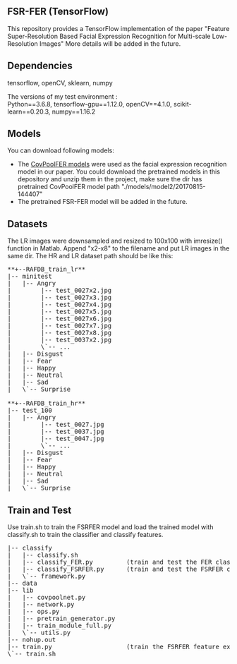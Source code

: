 ## FSR-FER (TensorFlow)

This repository provides a TensorFlow implementation of the paper "Feature Super-Resolution Based Facial Expression Recognition for Multi-scale Low-Resolution Images"
More details will be added in the future.

## Dependencies

tensorflow, openCV, sklearn, numpy

The versions of my test environment :  
Python==3.6.8, tensorflow-gpu==1.12.0, openCV==4.1.0,  scikit-learn==0.20.3, numpy==1.16.2

## Models
You can download following models:

- The [CovPoolFER models](https://github.com/d-acharya/CovPoolFER) were used as the facial expression recognition model in our paper.
  You could download the pretrained models in this depository and unzip them in the project, make sure the dir has pretrained CovPoolFER model path "./models/model2/20170815-144407"
- The pretrained FSR-FER model will be added in the future.

## Datasets

The LR images were downsampled and resized to 100x100 with imresize() function in Matlab.  Append "x2-x8" to the filename and put LR images in the same dir. The HR and LR dataset path should be like this:

<pre>
**+--RAFDB_train_lr**
|-- minitest
|   |-- Angry
|        |-- test_0027x2.jpg
|        |-- test_0027x3.jpg
|        |-- test_0027x4.jpg
|        |-- test_0027x5.jpg
|        |-- test_0027x6.jpg
|        |-- test_0027x7.jpg
|        |-- test_0027x8.jpg
|        |-- test_0037x2.jpg
|        \`-- ...
|   |-- Disgust
|   |-- Fear
|   |-- Happy
|   |-- Neutral
|   |-- Sad
|   \`-- Surprise

**+--RAFDB_train_hr**
|-- test_100
|   |-- Angry
|        |-- test_0027.jpg
|        |-- test_0037.jpg
|        |-- test_0047.jpg
|        \`-- ...
|   |-- Disgust
|   |-- Fear
|   |-- Happy
|   |-- Neutral
|   |-- Sad
|   \`-- Surprise
</pre>



## Train and Test
Use train.sh to train the FSRFER model and load the trained model with classify.sh to train the classifier and classify features. 

<pre>
|-- classify
|   |-- classify.sh                    
|   |-- classify_FER.py         (train and test the FER classifier)
|   |-- classify_FSRFER.py      (train and test the FSRFER classifier)
|   \`-- framework.py
|-- data
|-- lib
|   |-- covpoolnet.py
|   |-- network.py
|   |-- ops.py
|   |-- pretrain_generator.py
|   |-- train_module_full.py
|   \`-- utils.py
|-- nohup.out
|-- train.py                    (train the FSRFER feature extractor)
\`-- train.sh
</pre>
